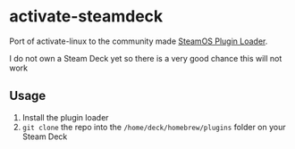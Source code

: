 # activate-steamdeck

Port of activate-linux to the community made [SteamOS Plugin Loader](https://github.com/SteamDeckHomebrew/PluginLoader).

I do not own a Steam Deck yet so there is a very good chance this will not work

## Usage
1. Install the plugin loader
2. `git clone` the repo into the `/home/deck/homebrew/plugins` folder on your Steam Deck

